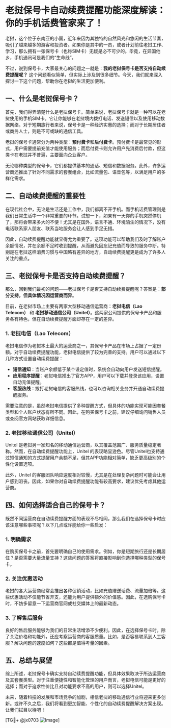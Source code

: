 # 老挝保号卡自动续费提醒功能深度解读：你的手机话费管家来了！

老挝，这个位于东南亚的小国，近年来因为其独特的自然风光和悠闲的生活节奏，吸引了越来越多的游客和投资者。如果你是其中的一员，或者计划前往老挝工作、学习，那么拥有一张保号卡（也称SIM卡）无疑是必不可少的。毕竟，在异国他乡，手机通讯可是我们的“生命线”。

不过，说到保号卡，大家最关心的问题之一就是：**我的老挝保号卡是否支持自动续费提醒呢？** 这个问题看似简单，但实际上涉及到很多细节。今天，我们就来深入探讨一下这个问题，帮助你在老挝的生活更加便利。

## 一、什么是老挝保号卡？

首先，我们得弄清楚什么是老挝保号卡。简单来说，老挝保号卡就是一种可以在老挝使用的手机SIM卡。它让你能够在老挝境内拨打电话、发送短信以及使用移动数据网络。对于短期旅行者来说，保号卡是一种经济实惠的选择；而对于长期居住者或商务人士，则是不可或缺的通信工具。

老挝的保号卡通常分为两种类型：**预付费卡**和**后付费卡**。预付费卡是最常见的形式，用户需要提前充值才能使用服务；而后付费卡则允许用户先消费后付款，但这类卡在老挝并不普遍，主要面向企业客户。

无论哪种类型的保号卡，它们都提供基本的通话、短信和数据服务。此外，许多运营商还推出了针对不同需求的套餐组合，比如流量包、语音包等，以满足用户的多样化需求。

## 二、自动续费提醒的重要性

在现代社会中，无论是生活还是工作中，我们都离不开手机。而手机话费管理则是我们日常生活中一个非常重要的环节。试想一下，如果有一天你的手机突然停机了，那将会带来多大的不便！尤其是在国外，语言不通、环境陌生的情况下，没有电话联系家人朋友、联系当地服务会让人感到手足无措。

因此，自动续费提醒功能就显得尤为重要了。这项功能可以帮助我们及时了解账户余额情况，并在余额不足时收到提醒，从而避免因忘记充值而导致的服务中断。特别是在老挝这样消费习惯与中国略有差异的地方，自动续费提醒更是成为了许多人关注的重点。

## 三、老挝保号卡是否支持自动续费提醒？

那么，回到我们最初的问题——老挝保号卡是否支持自动续费提醒呢？答案是：**部分支持，但具体情况因运营商而异**。

目前，在老挝市场上主要有两家大型移动通信运营商：**老挝电信（Lao Telecom）** 和 **老挝移动通信公司（Unitel）**。这两家公司提供的保号卡产品和服务各有特色，但在自动续费提醒方面却存在一定的差异。

### 1. 老挝电信（Lao Telecom）

老挝电信作为老挝本土最大的运营商之一，其保号卡产品在市场上占据了一定份额。对于自动续费提醒功能，老挝电信提供了较为完善的支持。用户可以通过以下几种方式设置自动续费提醒：

- **短信通知**：当账户余额低于某个设定值时，系统会自动向用户发送短信提醒。
- **应用程序提醒**：老挝电信推出了官方APP，用户可以下载并登录该应用，设置自动充值提醒。
- **客服热线**：拨打老挝电信的客服热线，也可以咨询相关业务并开通自动续费提醒服务。

需要注意的是，虽然老挝电信提供了多种提醒方式，但具体的功能实现可能因套餐类型和个人账户状态有所不同。因此，在购买保号卡之前，建议仔细询问销售人员或查阅官方网站获取详细信息。

### 2. 老挝移动通信公司（Unitel）

Unitel 是老挝另一家知名的移动通信运营商，以其覆盖范围广、服务质量稳定著称。然而，在自动续费提醒功能上，Unitel 的表现略显逊色。尽管Unitel也支持通过短信通知的方式提醒用户余额不足，但其APP功能相对简单，缺乏更高级别的个性化设置选项。

此外，Unitel 的客服团队响应速度相对较慢，尤其是在处理复杂问题时可能会让用户感到沮丧。因此，如果你对自动续费提醒功能有较高要求，建议优先考虑其他运营商。

## 四、如何选择适合自己的保号卡？

既然不同运营商在自动续费提醒方面的表现不尽相同，那么我们在选择保号卡时应该注意哪些事项呢？以下几点或许能给你一些启发：

### 1. 明确需求

在购买保号卡之前，首先要明确自己的使用需求。例如，你是短期旅行还是长期居住？是否需要大量流量支持？这些问题的答案将直接影响到你选择哪种类型的保号卡。

### 2. 关注优惠活动

老挝的各大运营商经常会推出各种促销活动，比如充值赠送话费、流量加倍等。这些优惠活动不仅能节省开支，还能为用户提供额外的价值感。因此，在选购保号卡时，不妨多留意一下运营商官网或社交媒体上的最新动态。

### 3. 了解售后服务

良好的售后服务能够为我们的日常生活增添不少便利。因此，在选择保号卡时，除了关注价格和功能外，还应考察运营商的客服质量。比如，是否容易联系到人工客服？解决问题的速度如何？这些都是值得考量的因素。

## 五、总结与展望

综上所述，老挝保号卡确实支持自动续费提醒功能，但具体效果取决于所选运营商及其套餐类型。对于注重便捷性和智能化管理的用户而言，老挝电信可能是更好的选择；而对于追求性价比且对功能要求不高的用户，则可以选择Unitel。

未来，随着科技的发展和市场竞争的加剧，相信老挝的移动通信行业将迎来更多创新。或许不久之后，我们将看到更加智能、个性化的自动续费提醒解决方案出现。让我们拭目以待吧！

[TG💪+ @jx0703 ![Image](https://github.com/user-attachments/assets/dbca1d08-cadb-493c-b0ec-ad6f7a83f270)]
